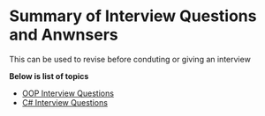# Summary of Interview Questions and Anwnsers
This can be used to revise before conduting or giving an interview


**Below is list of topics**

- [OOP Interview Questions](OOPs.md)
- [C# Interview Questions](CSharp.md)